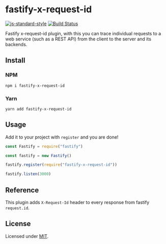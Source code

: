 # fastify-x-request-id

[![js-standard-style](https://img.shields.io/badge/code%20style-standard-brightgreen.svg?style=flat)](http://standardjs.com/) [![Build Status](https://travis-ci.org/dimonnwc3/fastify-x-request-id.svg?branch=master)](https://travis-ci.org/dimonnwc3/fastify-x-request-id)

Fastify x-request-id plugin, with this you can trace individual requests to a web service (such as a REST API) from the client to the server and its backends.

## Install

### NPM

```
npm i fastify-x-request-id
```

### Yarn

```
yarn add fastify-x-request-id
```

## Usage

Add it to your project with `register` and you are done!

```js
const Fastify = require("fastify")

const fastify = new Fastify()

fastify.register(require("fastify-x-request-id"))

fastify.listen(3000)
```

## Reference

This plugin adds `X-Request-Id` header to every response from fastify `request.id`.

## License

Licensed under [MIT](./LICENSE).

